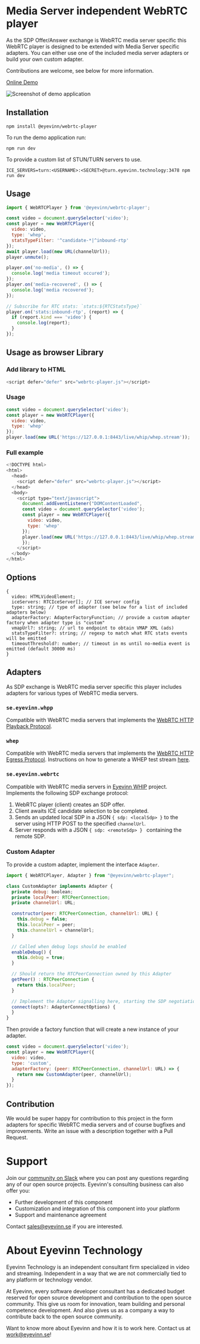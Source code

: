 # Media Server independent WebRTC player

As the SDP Offer/Answer exchange is WebRTC media server specific this WebRTC player is designed to be extended with Media Server specific adapters. You can either use one of the included media server adapters or build your own custom adapter.

Contributions are welcome, see below for more information.

[Online Demo](https://webrtc.player.eyevinn.technology/)

![Screenshot of demo application](screenshot.png)

## Installation

```
npm install @eyevinn/webrtc-player
```

To run the demo application run:

```
npm run dev
```

To provide a custom list of STUN/TURN servers to use.

```
ICE_SERVERS=turn:<USERNAME>:<SECRET>@turn.eyevinn.technology:3478 npm run dev
```

## Usage

```javascript
import { WebRTCPlayer } from '@eyevinn/webrtc-player';

const video = document.querySelector('video');
const player = new WebRTCPlayer({
  video: video,
  type: 'whep',
  statsTypeFilter: '^candidate-*|^inbound-rtp'
});
await player.load(new URL(channelUrl));
player.unmute();

player.on('no-media', () => {
  console.log('media timeout occured');
});
player.on('media-recovered', () => {
  console.log('media recovered');
});

// Subscribe for RTC stats: `stats:${RTCStatsType}`
player.on('stats:inbound-rtp', (report) => {
  if (report.kind === 'video') {
    console.log(report);
  }
});
```

## Usage as browser Library

### Add library to HTML

```javascript
<script defer="defer" src="webrtc-player.js"></script>
```

### Usage

```javascript
const video = document.querySelector('video');
const player = new WebRTCPlayer({
  video: video,
  type: 'whep'
});
player.load(new URL('https://127.0.0.1:8443/live/whip/whep.stream'));
```

### Full example

```javascript
<!DOCTYPE html>
<html>
  <head>
    <script defer="defer" src="webrtc-player.js"></script>
  </head>
  <body>
    <script type="text/javascript">
      document.addEventListener("DOMContentLoaded", 
      const video = document.querySelector('video');
      const player = new WebRTCPlayer({
        video: video,
        type: 'whep'
      });
      player.load(new URL('https://127.0.0.1:8443/live/whip/whep.stream''));
      });
    </script>
  </body>
</html>
```

## Options

```
{
  video: HTMLVideoElement;
  iceServers: RTCIceServer[]; // ICE server config
  type: string; // type of adapter (see below for a list of included adapters below)
  adapterFactory: AdapterFactoryFunction; // provide a custom adapter factory when adapter type is "custom"
  vmapUrl?: string; // url to endpoint to obtain VMAP XML (ads)
  statsTypeFilter?: string; // regexp to match what RTC stats events will be emitted
  timeoutThreshold?: number; // timeout in ms until no-media event is emitted (default 30000 ms)
}
```

## Adapters

As SDP exchange is WebRTC media server specific this player includes adapters for various types of WebRTC media servers.

### `se.eyevinn.whpp`

Compatible with WebRTC media servers that implements the [WebRTC HTTP Playback Protocol](https://github.com/Eyevinn/webrtc-http-playback-protocol).

### `whep`

Compatible with WebRTC media servers that implements the [WebRTC HTTP Egress Protocol](https://www.ietf.org/id/draft-murillo-whep-00.html). Instructions on how to generate a WHEP test stream [here](docs/whep-source.md).

### `se.eyevinn.webrtc`

Compatible with WebRTC media servers in [Eyevinn WHIP](https://github.com/Eyevinn/whip) project. Implements the following SDP exchange protocol:

1. WebRTC player (client) creates an SDP offer.
2. Client awaits ICE candidate selection to be completed.
3. Sends an updated local SDP in a JSON `{ sdp: <localSdp> }` to the server using HTTP POST to the specified `channelUrl`.
4. Server responds with a JSON `{ sdp: <remoteSdp> } ` containing the remote SDP.

### Custom Adapter

To provide a custom adapter, implement the interface `Adapter`.

```javascript
import { WebRTCPlayer, Adapter } from "@eyevinn/webrtc-player";

class CustomAdapter implements Adapter {
  private debug: boolean;
  private localPeer: RTCPeerConnection;
  private channelUrl: URL;

  constructor(peer: RTCPeerConnection, channelUrl: URL) {
    this.debug = false;
    this.localPeer = peer;
    this.channelUrl = channelUrl;
  }

  // Called when debug logs should be enabled
  enableDebug() {
    this.debug = true;
  }

  // Should return the RTCPeerConnection owned by this Adapter
  getPeer() : RTCPeerConnection {
    return this.localPeer;
  }

  // Implement the Adapter signalling here, starting the SDP negotiation flow.
  connect(opts?: AdapterConnectOptions) {
  }
}
```

Then provide a factory function that will create a new instance of your adapter.

```javascript
const video = document.querySelector('video');
const player = new WebRTCPlayer({
  video: video,
  type: 'custom',
  adapterFactory: (peer: RTCPeerConnection, channelUrl: URL) => {
    return new CustomAdapter(peer, channelUrl);
  }
});
```

## Contribution

We would be super happy for contribution to this project in the form adapters for specific WebRTC media servers and of course bugfixes and improvements. Write an issue with a description together with a Pull Request.

# Support

Join our [community on Slack](http://slack.streamingtech.se) where you can post any questions regarding any of our open source projects. Eyevinn's consulting business can also offer you:

- Further development of this component
- Customization and integration of this component into your platform
- Support and maintenance agreement

Contact [sales@eyevinn.se](mailto:sales@eyevinn.se) if you are interested.

# About Eyevinn Technology

Eyevinn Technology is an independent consultant firm specialized in video and streaming. Independent in a way that we are not commercially tied to any platform or technology vendor.

At Eyevinn, every software developer consultant has a dedicated budget reserved for open source development and contribution to the open source community. This give us room for innovation, team building and personal competence development. And also gives us as a company a way to contribute back to the open source community.

Want to know more about Eyevinn and how it is to work here. Contact us at work@eyevinn.se!
